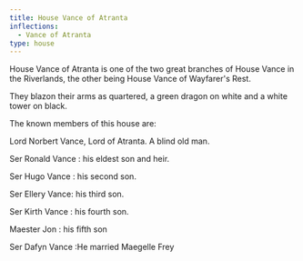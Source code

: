```yaml
---
title: House Vance of Atranta
inflections:
  - Vance of Atranta
type: house
---
```


House Vance of Atranta is one of the two great branches of House Vance in the Riverlands, the other being House Vance of Wayfarer's Rest.

They blazon their arms as quartered, a green dragon on white and a white tower on black.

The known members of this house are:

Lord Norbert Vance, Lord of Atranta. A blind old man.

Ser Ronald Vance : his eldest son and heir.

Ser Hugo Vance : his second son.

Ser Ellery Vance: his third son.

Ser Kirth Vance : his fourth son.

Maester Jon : his fifth son

Ser Dafyn Vance :He married Maegelle Frey


